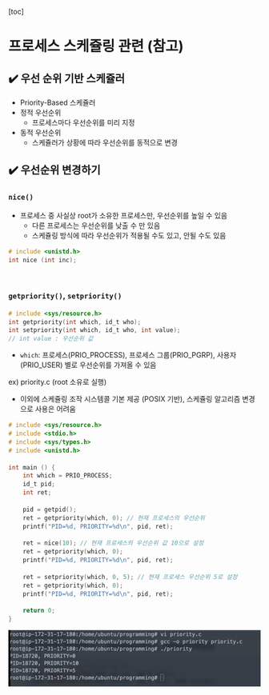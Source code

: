 [toc]

# 프로세스 스케쥴링 관련 (참고)

## :heavy_check_mark: 우선 순위 기반 스케쥴러

- Priority-Based 스케쥴러
- 정적 우선순위
  - 프로세스마다 우선순위를 미리 지정
- 동적 우선순위
  - 스케쥴러가 상황에 따라 우선순위를 동적으로 변경





## :heavy_check_mark: 우선순위 변경하기


### `nice()`

- 프로세스 중 사실상 root가 소유한 프로세스만, 우선순위를 높일 수 있음
  - 다른 프로세스는 우선순위를 낮출 수 만 있음
  - 스케쥴링 방식에 따라 우선순위가 적용될 수도 있고, 안될 수도 있음

```c
# include <unistd.h>
int nice (int inc);
```

<br>

### `getpriority()`, `setpriority()`

```c
# include <sys/resource.h>
int getpriority(int which, id_t who);
int setpriority(int which, id_t who, int value);
// int value : 우선순위 값
```

- `which`: 프로세스(PRIO_PROCESS), 프로세스 그룹(PRIO_PGRP), 사용자(PRIO_USER) 별로 우선순위를 가져올 수 있음

ex) priority.c (root 소유로 실행)

- 이외에 스케쥴링 조작 시스템콜 기본 제공 (POSIX 기반), 스케쥴링 알고리즘 변경으로 사용은 어려움

```c
# include <sys/resource.h>
# include <stdio.h>
# include <sys/types.h>
# include <unistd.h>

int main () {
    int which = PRIO_PROCESS;
    id_t pid;
    int ret;

    pid = getpid();
    ret = getpriority(which, 0); // 현재 프로세스의 우선순위
    printf("PID=%d, PRIORITY=%d\n", pid, ret);

    ret = nice(10); // 현재 프로세스의 우선순위 값 10으로 설정
    ret = getpriority(which, 0); 
    printf("PID=%d, PRIORITY=%d\n", pid, ret);

    ret = setpriority(which, 0, 5); // 현재 프로세스 우선순위 5로 설정
    ret = getpriority(which, 0);
    printf("PID=%d, PRIORITY=%d\n", pid, ret);

    return 0;
}
```

![image-20210309194753581](assets/image-20210309194753581.png)

